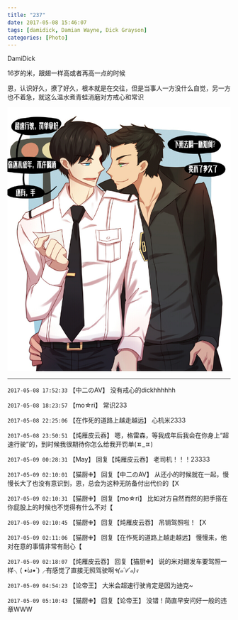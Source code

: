 ```yaml
---
title: "237"
date: 2017-05-08 15:46:07
tags: [damidick, Damian Wayne, Dick Grayson]
categories: [Photo]
---
```


<p>DamiDick</p> 
<p>16岁的米，跟翅一样高或者再高一点的时候</p> 
<p>恩，认识好久，撩了好久，根本就是在交往，但是当事人一方没什么自觉，另一方也不着急，就这么温水煮青蛙消磨对方戒心和常识</p>

![](https://raw.githubusercontent.com/alicewish/meowchain247/master/img_cVZNdzJtQk9JV2RGZmR4SFh3MWUrNVpJZnQxUFJQUGEwd2xCdlpqdXpHNEJISUdZVHE1Tkp3PT0.jpg)

---

`2017-05-08 17:52:33` 【中二のAV】 没有戒心的dickhhhhhh

`2017-05-08 18:23:57` 【mo☆ri】 常识233

`2017-05-08 22:25:06` 【在作死的道路上越走越远】 心机米2333

`2017-05-08 23:50:51` 【炖雁皮云吞】 嗯，格雷森，等我成年后我会在你身上“超速行驶”的，到时候我很期待你怎么给我开罚单(ㅍ\_ㅍ)

`2017-05-09 00:28:31` 【May】 回复【炖雁皮云吞】 老司机！！！23333

`2017-05-09 02:10:01` 【猫厨✙】 回复【中二のAV】 从还小的时候就在一起，慢慢长大了也没有意识到，恩，总会为这种无防备付出代价的【X

`2017-05-09 02:10:31` 【猫厨✙】 回复【mo☆ri】 比如对方自然而然的把手搭在你屁股上的时候也不觉得有什么不对【

`2017-05-09 02:10:45` 【猫厨✙】 回复【炖雁皮云吞】 吊销驾照啦！【X

`2017-05-09 02:11:06` 【猫厨✙】 回复【在作死的道路上越走越远】 慢慢来，他对在意的事情非常有耐心【

`2017-05-09 02:18:07` 【炖雁皮云吞】 回复【猫厨✙】 说的米对翅发车要驾照一样╮( •́ω•̀ )╭有感觉了直接无照驾驶啊*٩(๑´∀`๑)ง*

`2017-05-09 04:54:23` 【论帝王】 大米会超速行驶肯定是因为迪克~

`2017-05-09 05:10:43` 【猫厨✙】 回复【论帝王】 没错！简直早安问好一般的违章WWW
